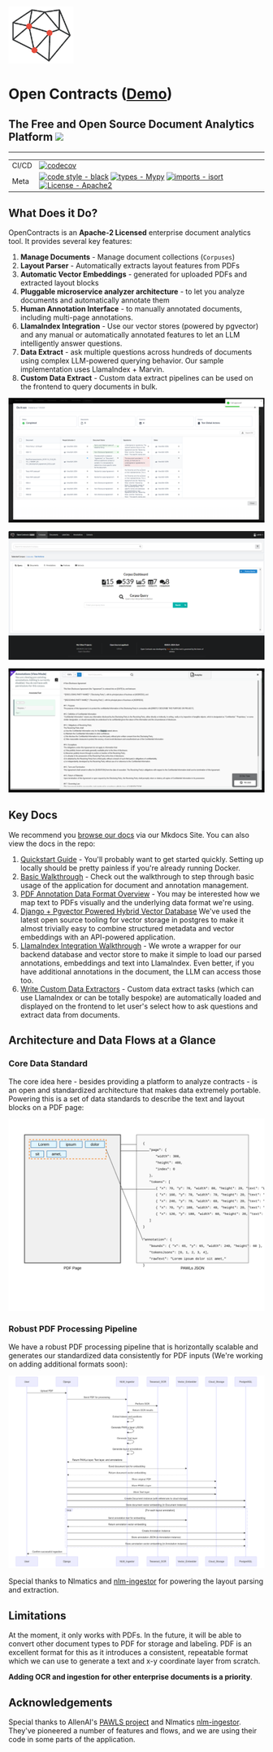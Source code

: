 ![OpenContracts](docs/assets/images/logos/OS_Legal_Logo.png)

# Open Contracts ([Demo](https://opencontracts.opensource.legal))
## The Free and Open Source Document Analytics Platform [![](https://img.shields.io/static/v1?label=Sponsor&message=%E2%9D%A4&logo=GitHub&color=%23fe8e86)](https://github.com/sponsors/JSv4)


---

| |                                                                                                                                                                                                                                                                                                                                                                                                                                                                                            |
| --- |--------------------------------------------------------------------------------------------------------------------------------------------------------------------------------------------------------------------------------------------------------------------------------------------------------------------------------------------------------------------------------------------------------------------------------------------------------------------------------------------|
| CI/CD | [![codecov](https://codecov.io/gh/JSv4/OpenContracts/branch/main/graph/badge.svg?token=RdVsiuaTVz)](https://codecov.io/gh/JSv4/OpenContracts)                                                                                                                                                                                                                                                                                                                  |
| Meta | [![code style - black](https://img.shields.io/badge/code%20style-black-000000.svg)](https://github.com/psf/black) [![types - Mypy](https://img.shields.io/badge/types-Mypy-blue.svg)](https://github.com/python/mypy) [![imports - isort](https://img.shields.io/badge/imports-isort-ef8336.svg)](https://github.com/pycqa/isort) [![License - Apache2](https://img.shields.io/badge/license-Apache%202-blue.svg)](https://spdx.org/licenses/) |

## What Does it Do?

OpenContracts is an **Apache-2 Licensed** enterprise document analytics tool. It provides several key features:

1. **Manage Documents** - Manage document collections (`Corpuses`)
2. **Layout Parser** - Automatically extracts layout features from PDFs
3. **Automatic Vector Embeddings** - generated for uploaded PDFs and extracted layout blocks
4. **Pluggable microservice analyzer architecture** - to let you analyze documents and automatically annotate them
5. **Human Annotation Interface** - to manually annotated documents, including multi-page annotations.
6. **LlamaIndex Integration** - Use our vector stores (powered by pgvector) and any manual or automatically annotated features
   to let an LLM intelligently answer questions.
7. **Data Extract** - ask multiple questions across hundreds of documents using complex LLM-powered querying behavior.
   Our sample implementation uses LlamaIndex + Marvin.
8. **Custom Data Extract** - Custom data extract pipelines can be used on the frontend to query documents in bulk.

![Data Grid](docs/assets/images/screenshots/data_grid_image.png)

![Corpus Dashboard](docs/assets/images/screenshots/corpus_dashboard.png)

![Analyzer Annotations](docs/assets/images/screenshots/Analyzer_Annotations.png)

## Key Docs

We recommend you [browse our docs](https://jsv4.github.io/OpenContracts/) via our Mkdocs Site. You can also view the 
docs in the repo:

1. [Quickstart Guide](docs/quick-start.md) - You'll probably want to get started quickly. Setting up locally should be
   pretty painless if you're already running Docker.
2. [Basic Walkthrough](docs/walkthrough/key-concepts.md) - Check out the walkthrough to step through basic usage of the
   application for document and annotation management.
2. [PDF Annotation Data Format Overview](docs/architecture/PDF-data-layer.md) - You may be interested how we map text to
   PDFs visually and the underlying data format we're using.
3. [Django + Pgvector Powered Hybrid Vector Database](docs/extract_and_retrieval/intro_to_django_annotation_vector_store.md)
   We've used the latest open source tooling for vector storage in postgres to make it almost trivially easy to
   combine structured metadata and vector embeddings with an API-powered application.
4. [LlamaIndex Integration Walkthrough](docs/extract_and_retrieval/intro_to_django_annotation_vector_store.md) - We wrote a
   wrapper for our backend database and vector store to make it simple to load our parsed annotations, embeddings and
   text into LlamaIndex. Even better, if you have additional annotations in the document, the LLM can access those too.
5. [Write Custom Data Extractors](docs/walkthrough/advanced/write-your-own-extractors.md) - Custom data extract tasks (which
   can use LlamaIndex or can be totally bespoke) are automatically loaded and displayed on the frontend to let user's
   select how to ask questions and extract data from documents.

## Architecture and Data Flows at a Glance

### Core Data Standard

The core idea here - besides providing a platform to analyze contracts - is an open and standardized architecture that
makes data extremely portable. Powering this is a set of data standards to describe the text and layout blocks on a PDF
page:

![Data Format](docs/assets/images/diagrams/pawls-annotation-mapping.svg)

### Robust PDF Processing Pipeline

We have a robust PDF processing pipeline that is horizontally scalable and generates our standardized data
consistently for PDF inputs (We're working on adding additional formats soon):

![PDF Processor](docs/assets/images/diagrams/PDF-processor-sequence-diagram.png)

Special thanks to Nlmatics and [nlm-ingestor](https://github.com/nlmatics/nlm-ingestor) for powering the layout parsing
and extraction.

## Limitations

At the moment, it only works with PDFs. In the future, it will be able to convert other document types to PDF for
storage and labeling. PDF is an excellent format for this as it introduces a consistent, repeatable format which we can
use to generate a text and x-y coordinate layer from scratch.

**Adding OCR and ingestion for other enterprise documents is a priority**.

## Acknowledgements

Special thanks to AllenAI's [PAWLS project](https://github.com/allenai/pawls) and Nlmatics
[nlm-ingestor](https://github.com/nlmatics/nlm-ingestor). They've pioneered a number of features and flows, and we are
using their code in some parts of the application.
